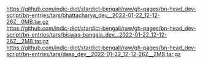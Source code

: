 https://github.com/indic-dict/stardict-bengali/raw/gh-pages/bn-head_dev-script/bn-entries/tars/bhattacharya_dev__2022-01-22_12-12-26Z__0MB.tar.gz  
https://github.com/indic-dict/stardict-bengali/raw/gh-pages/bn-head_dev-script/bn-entries/tars/biswas-bangala_dev__2022-01-22_12-12-26Z__2MB.tar.gz  
https://github.com/indic-dict/stardict-bengali/raw/gh-pages/bn-head_dev-script/bn-entries/tars/dasa_dev__2022-01-22_12-12-26Z__2MB.tar.gz  
